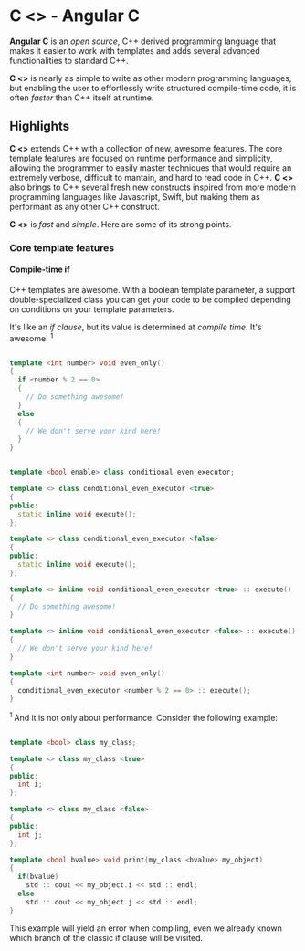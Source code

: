 # C <> - Angular C

**Angular C** is an *open source*, C++ derived programming language that makes it easier to work with templates and adds several advanced functionalities to standard C++.

**C <>** is nearly as simple to write as other modern programming languages, but enabling the user to effortlessly write structured compile-time code, it is often *faster* than C++ itself at runtime.

## Highlights

**C <>** extends C++ with a collection of new, awesome features. The core template features are focused on runtime performance and simplicity, allowing the programmer to easily master techniques that would require an extremely verbose, difficult to mantain, and hard to read code in C++. **C <>** also brings to C++ several fresh new constructs inspired from more modern programming languages like Javascript, Swift, but making them as performant as any other C++ construct.

**C <>** is *fast* and *simple*. Here are some of its strong points.

### Core template features

#### Compile-time if

C++ templates are awesome. With a boolean template parameter, a support double-specialized class you can get your code to be compiled depending on conditions on your template parameters.

It's like an *if clause*, but its value is determined at *compile time*. It's awesome! <sup> 1 </sup>

```c++

template <int number> void even_only()
{
  if <number % 2 == 0>
  {
    // Do something awesome!
  }
  else
  {
    // We don't serve your kind here!
  }
}

```

```c++

template <bool enable> class conditional_even_executor;

template <> class conditional_even_executor <true>
{
public:
  static inline void execute();
};

template <> class conditional_even_executor <false>
{
public:
  static inline void execute();
};

template <> inline void conditional_even_executor <true> :: execute()
{
  // Do something awesome!
}

template <> inline void conditional_even_executor <false> :: execute()
{
  // We don't serve your kind here!
}

template <int number> void even_only()
{
  conditional_even_executor <number % 2 == 0> :: execute();
}

```

<sup> 1 </sup> And it is not only about performance. Consider the following example:

```c++

template <bool> class my_class;

template <> class my_class <true>
{
public:
  int i;
};

template <> class my_class <false>
{
public:
  int j;
};

template <bool bvalue> void print(my_class <bvalue> my_object)
{
  if(bvalue)
    std :: cout << my_object.i << std :: endl;
  else
    std :: cout << my_object.j << std :: endl;
}

```

This example will yield an error when compiling, even we already known which branch of the classic if clause will be visited.
